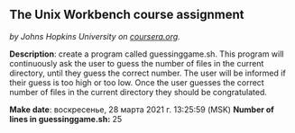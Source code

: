 ## The Unix Workbench course assignment
*by Johns Hopkins University on [coursera.org](https://www.coursera.org/).*

**Description**: create a program called guessinggame.sh. This program will continuously ask the user to guess the number of files in the current directory, until they guess the correct number. The user will be informed if their guess is too high or too low. Once the user guesses the correct number of files in the current directory they should be congratulated.

**Make date**: 
воскресенье, 28 марта 2021 г. 13:25:59 (MSK)
**Number of lines in guessinggame.sh:** 
25
